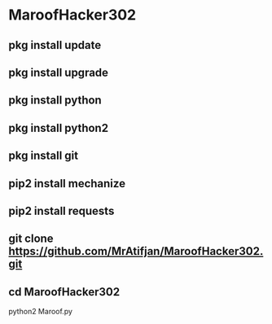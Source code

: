 # MaroofHacker302

## pkg install update

## pkg install upgrade

## pkg install python

## pkg install python2

## pkg install git

## pip2 install mechanize

## pip2 install requests

## git clone https://github.com/MrAtifjan/MaroofHacker302.git

## cd MaroofHacker302

python2 Maroof.py
